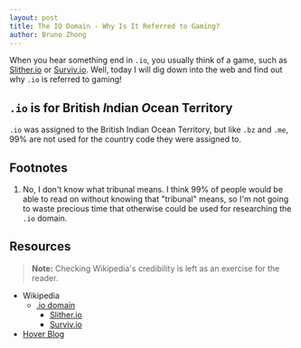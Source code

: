 ```yaml
---
layout: post
title: The IO Domain - Why Is It Referred to Gaming?
author: Bruno Zhong
---
```


When you hear something end in `.io`, you usually think of a game, such as [Slither.io](https://en.wikipedia.org/wiki/Slither.io) or [Surviv.io](https://en.wikipedia.org/wiki/Surviv.io). Well, today I will dig down into the web and find out why `.io` is referred to gaming!

## `.io` is for British *I*ndian *O*cean Territory

`.io` was assigned to the British Indian Ocean Territory, but like `.bz` and `.me`, 99% are not used for the country code they were assigned to.

## Footnotes

<ol>
  <li id="one">No, I don't know what tribunal means. I think 99% of people would be able to read on without knowing that "tribunal" means, so I'm not going to waste precious time that otherwise could be used for researching the <code>.io</code> domain.</li>
</ol>

## Resources

> **Note:** Checking Wikipedia's credibility is left as an exercise for the reader.

- Wikipedia
  - [.io domain](https://en.wikipedia.org/wiki/.io)
    - [Slither.io](https://en.wikipedia.org/wiki/Slither.io)
    - [Surviv.io](https://en.wikipedia.org/wiki/Surviv.io)
- [Hover Blog](https://hover.blog/gamers-and-games-using-io-domain-name/)
